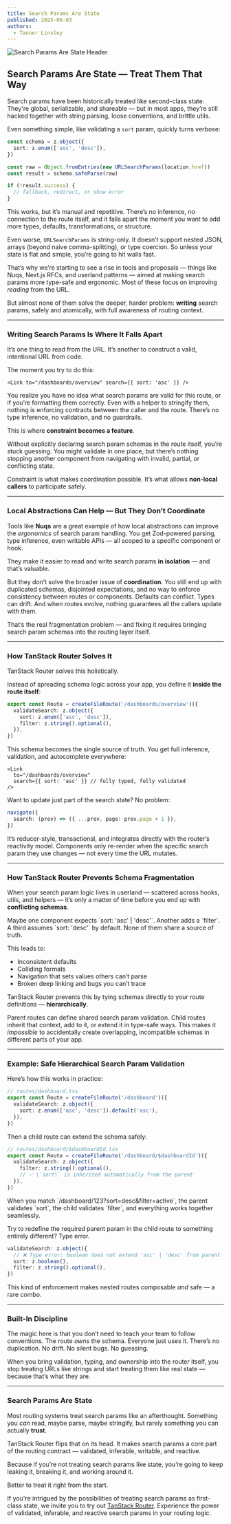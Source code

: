 ```yaml
---
title: Search Params Are State
published: 2025-06-03
authors:
  - Tanner Linsley
---
```


![Search Params Are State Header](/blog-assets/search-params-are-state/search-params-are-state-header.jpg)

## Search Params Are State — Treat Them That Way

Search params have been historically treated like second-class state. They're global, serializable, and shareable — but in most apps, they’re still hacked together with string parsing, loose conventions, and brittle utils.

Even something simple, like validating a `sort` param, quickly turns verbose:

```ts
const schema = z.object({
  sort: z.enum(['asc', 'desc']),
})

const raw = Object.fromEntries(new URLSearchParams(location.href))
const result = schema.safeParse(raw)

if (!result.success) {
  // fallback, redirect, or show error
}
```

This works, but it’s manual and repetitive. There’s no inference, no connection to the route itself, and it falls apart the moment you want to add more types, defaults, transformations, or structure.

Even worse, `URLSearchParams` is string-only. It doesn’t support nested JSON, arrays (beyond naive comma-splitting), or type coercion. So unless your state is flat and simple, you’re going to hit walls fast.

That’s why we’re starting to see a rise in tools and proposals — things like Nuqs, Next.js RFCs, and userland patterns — aimed at making search params more type-safe and ergonomic. Most of these focus on improving _reading_ from the URL.

But almost none of them solve the deeper, harder problem: **writing** search params, safely and atomically, with full awareness of routing context.

---

### Writing Search Params Is Where It Falls Apart

It’s one thing to read from the URL. It’s another to construct a valid, intentional URL from code.

The moment you try to do this:

```tsx
<Link to="/dashboards/overview" search={{ sort: 'asc' }} />
```

You realize you have no idea what search params are valid for this route, or if you’re formatting them correctly. Even with a helper to stringify them, nothing is enforcing contracts between the caller and the route. There’s no type inference, no validation, and no guardrails.

This is where **constraint becomes a feature**.

Without explicitly declaring search param schemas in the route itself, you’re stuck guessing. You might validate in one place, but there’s nothing stopping another component from navigating with invalid, partial, or conflicting state.

Constraint is what makes coordination possible. It’s what allows **non-local callers** to participate safely.

---

### Local Abstractions Can Help — But They Don’t Coordinate

Tools like **Nuqs** are a great example of how local abstractions can improve the _ergonomics_ of search param handling. You get Zod-powered parsing, type inference, even writable APIs — all scoped to a specific component or hook.

They make it easier to read and write search params **in isolation** — and that’s valuable.

But they don’t solve the broader issue of **coordination**. You still end up with duplicated schemas, disjointed expectations, and no way to enforce consistency between routes or components. Defaults can conflict. Types can drift. And when routes evolve, nothing guarantees all the callers update with them.

That’s the real fragmentation problem — and fixing it requires bringing search param schemas into the routing layer itself.

---

### How TanStack Router Solves It

TanStack Router solves this holistically.

Instead of spreading schema logic across your app, you define it **inside the route itself**:

```ts
export const Route = createFileRoute('/dashboards/overview')({
  validateSearch: z.object({
    sort: z.enum(['asc', 'desc']),
    filter: z.string().optional(),
  }),
})
```

This schema becomes the single source of truth. You get full inference, validation, and autocomplete everywhere:

```tsx
<Link
  to="/dashboards/overview"
  search={{ sort: 'asc' }} // fully typed, fully validated
/>
```

Want to update just part of the search state? No problem:

```ts
navigate({
  search: (prev) => ({ ...prev, page: prev.page + 1 }),
})
```

It’s reducer-style, transactional, and integrates directly with the router’s reactivity model. Components only re-render when the specific search param they use changes — not every time the URL mutates.

---

### How TanStack Router Prevents Schema Fragmentation

When your search param logic lives in userland — scattered across hooks, utils, and helpers — it’s only a matter of time before you end up with **conflicting schemas**.

Maybe one component expects \`sort: 'asc' | 'desc'\`. Another adds a \`filter\`. A third assumes \`sort: 'desc'\` by default. None of them share a source of truth.

This leads to:

- Inconsistent defaults
- Colliding formats
- Navigation that sets values others can’t parse
- Broken deep linking and bugs you can’t trace

TanStack Router prevents this by tying schemas directly to your route definitions — **hierarchically**.

Parent routes can define shared search param validation. Child routes inherit that context, add to it, or extend it in type-safe ways. This makes it _impossible_ to accidentally create overlapping, incompatible schemas in different parts of your app.

---

### Example: Safe Hierarchical Search Param Validation

Here’s how this works in practice:

```ts
// routes/dashboard.tsx
export const Route = createFileRoute('/dashboard')({
  validateSearch: z.object({
    sort: z.enum(['asc', 'desc']).default('asc'),
  }),
})
```

Then a child route can extend the schema safely:

```ts
// routes/dashboard/$dashboardId.tsx
export const Route = createFileRoute('/dashboard/$dashboardId')({
  validateSearch: z.object({
    filter: z.string().optional(),
    // ✅ \`sort\` is inherited automatically from the parent
  }),
})
```

When you match \`/dashboard/123?sort=desc&filter=active\`, the parent validates \`sort\`, the child validates \`filter\`, and everything works together seamlessly.

Try to redefine the required parent param in the child route to something entirely different? Type error.

```ts
validateSearch: z.object({
  // ❌ Type error: boolean does not extend 'asc' | 'desc' from parent
  sort: z.boolean(),
  filter: z.string().optional(),
})
```

This kind of enforcement makes nested routes composable _and_ safe — a rare combo.

---

### Built-In Discipline

The magic here is that you don’t need to teach your team to follow conventions. The route _owns_ the schema. Everyone just uses it. There’s no duplication. No drift. No silent bugs. No guessing.

When you bring validation, typing, and ownership into the router itself, you stop treating URLs like strings and start treating them like real state — because that’s what they are.

---

### Search Params Are State

Most routing systems treat search params like an afterthought. Something you _can_ read, maybe parse, maybe stringify, but rarely something you can actually **trust**.

TanStack Router flips that on its head. It makes search params a core part of the routing contract — validated, inferable, writable, and reactive.

Because if you’re not treating search params like state, you’re going to keep leaking it, breaking it, and working around it.

Better to treat it right from the start.

If you're intrigued by the possibilities of treating search params as first-class state, we invite you to try out [TanStack Router](https://tanstack.com/router). Experience the power of validated, inferable, and reactive search params in your routing logic.
